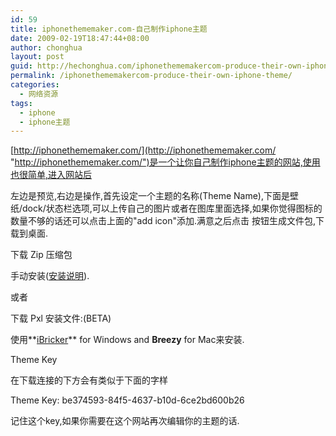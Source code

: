 ```yaml
---
id: 59
title: iphonethememaker.com-自己制作iphone主题
date: 2009-02-19T18:47:44+08:00
author: chonghua
layout: post
guid: http://hechonghua.com/iphonethememakercom-produce-their-own-iphone-theme/
permalink: /iphonethememakercom-produce-their-own-iphone-theme/
categories:
  - 网络资源
tags:
  - iphone
  - iphone主题
---
```

[http://iphonethememaker.com/](http://iphonethememaker.com/ "http://iphonethememaker.com/")是一个让你自己制作iphone主题的网站,使用也很简单,进入网站后

<!--more-->

左边是预览,右边是操作,首先设定一个主题的名称(Theme Name),下面是壁纸/dock/状态栏选项,可以上传自己的图片或者在图库里面选择,如果你觉得图标的数量不够的话还可以点击上面的"add icon"添加.满意之后点击 按钮生成文件包,下载到桌面.

下载 Zip 压缩包

手动安装(<a href="http://www.apptapp.com/summerboard/" target="_blank">安装说明</a>).

或者

下载 Pxl 安装文件:(BETA)

使用**<a href="http://cre.ations.net/creation/ibrickr" target="_blank">iBricker</a>** for Windows and **Breezy** for Mac来安装.

Theme Key 

在下载连接的下方会有类似于下面的字样

Theme Key: be374593-84f5-4637-b10d-6ce2bd600b26

记住这个key,如果你需要在这个网站再次编辑你的主题的话.